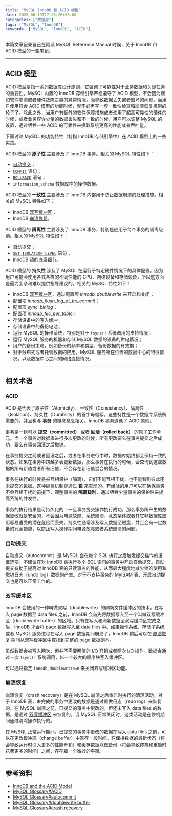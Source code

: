 ```yaml
---
title: "MySQL InnoDB 和 ACID 模型"
date: 2020-06-19T17:26:26+08:00
categories: ["数据库"]
tags: ["MySQL", "InnoDB"]
keywords: ["MySQL", "InnoDB", "ACID"]
---
```


本篇文章记录自己在阅读 MySQL Reference Manual 时候，关于 InnoDB 和 ACID 模型的一些笔记。<!--more-->

---

## ACID 模型

ACID 模型是指一系列数据库设计原则，它强调了可靠性对于业务数据和关键任务的重要性。MySQL 内置的 InnoDB 存储引擎严格遵守了 ACID 模型，不会因为诸如软件崩溃或者硬件故障之类的异常情况，而导致数据丢失或者毁坏的问题。当用户使用符合 ACID 模型的功能时候，就不必再写一套一致性检查和崩溃恢复机制的轮子了。除此之外，当用户有额外的软件保障措施或者使用了超高可靠性的硬件的时候，或者业务容许少量的数据丢失和不一致的时候，用户可以调整 MySQL 的设置，通过牺牲一些 ACID 的可靠性来换取系统更高的性能或者吞吐量。

下面讨论 MySQL 的功能特性（特指 InnoDB 存储引擎中）在 ACID 模型上的一些实践。

ACID 模型的 **原子性** 主要涉及了 InnoDB 事务。相关的 MySQL 特性如下：

- [自动提交](#自动提交)；
- [`COMMIT`](https://dev.mysql.com/doc/refman/8.0/en/commit.html) 语句；
- [`ROLLBACK`](https://dev.mysql.com/doc/refman/8.0/en/commit.html) 语句；
- `information_schema` 数据库中的操作数据。

ACID 模型的 **一致性** 主要涉及了 InnoDB 内部用于防止数据崩溃的处理措施。相关的 MySQL 特性如下：

- InnoDB [双写缓冲区](#双写缓冲区)；
- InnoDB [崩溃恢复](#崩溃恢复)。

ACID 模型的 **隔离性** 主要涉及了 InnoDB 事务，特别是应用于每个事务的隔离级别。相关的 MySQL 特性如下：

- [自动提交](#自动提交)；
- [`SET ISOLATION LEVEL`](https://dev.mysql.com/doc/refman/8.0/en/set-transaction.html) 语句；
- InnoDB 锁的底层细节。

ACID 模型的 **持久性** 涉及了 MySQL 在运行于特定硬件情况下的具体配置。因为用户可能会使用各式各样的不同性能的 CPU、网络设备和存储设备，所以这方面是最为复杂和难以提供指导建议的。相关的 MySQL 特性如下：

- InnoDB [双写缓冲区](#双写缓冲区)，通过配置项 _innodb_doublewrite_ 来开启和关闭；
- 配置项 _innodb_flush_log_at_trx_commit_；
- 配置项 _sync_binlog_；
- 配置项 _innodb_file_per_table_；
- 存储设备中的写入缓冲；
- 存储设备中的备份电池；
- 运行 MySQL 的操作系统，特别是对于 `fsync()` 系统调用的支持情况；
- 运行 MySQL 服务的机器和存储 MySQL 数据的设备的供电情况；
- 用户的备份策略，例如备份的频率和类型、备份数据的有效期；
- 对于分布式或者托管数据的应用，MySQL 服务所在位置的数据中心的特征情况，以及数据中心之间的网络连接情况。

---

## 相关术语

### ACID

ACID 是代表了原子性（Atomicity）、一致性（Consistency）、隔离性（Isolation）、持久性（Durability）的首字母缩写。这些特性是一个数据库系统所需要的，并且也与 **事务** 的概念息息相关。InnoDB 事务遵循了 ACID 原则。

事务是一组可以 **提交（committed）** 或者 **回滚（rolled back）** 的原子工作单元。当一个事务对数据库进行多次更改的时候，所有更改要么在事务提交之后成功，要么在事务回滚之后撤销。

在事务提交之前或者回滚之后，或者在事务进行中时，数据库始终都会保持一致的状态。如果在事务中跨越多表更新数据，那么事务在执行的时候，会查询到这些数据的所有新值或者所有旧值，不会存在新旧值混合的情况。

事务在执行的时候是被互相保护（隔离），它们不能互相干扰，也不能看到彼此还未提交的数据。这种隔离机制是通过 **锁** 来实现的。有经验的用户可以在确保事务不会互相干扰的前提下，调整事务的 **隔离级别**，通过牺牲少量事务的保护性来提高系统的并发性。

事务的执行结果是可持久化的：一旦事务提交操作执行成功，那么事务所产生的数据更改就是安全的，不会因为电源故障、系统崩溃、竞态条件或者其它非数据库应用容易遭受的潜在危险而丢失。持久性通常涉及写入数据至磁盘，并且会有一定数量的冗余措施，以防止写入操作期间电源故障或者系统崩溃的问题。

### 自动提交

自动提交（autocommit）是 MySQL 会在每个 SQL 执行之后触发提交操作的设置选项。不建议在对 InnoDB 表执行多个 SQL 语句的事务中开启自动提交。自动提交有助于提高对 InnoDB 表的只读事务的性能，从而最大程度地减少锁的使用和撤销日志（undo log）数据的产生。对于不支持事务的 MyISAM 表，开启自动提交也是可以正常工作的。

### 双写缓冲区

InnoDB 会使用的一种叫做双写（doublewrite）的刷新文件缓冲区的技术。在写入 page 数据至 data files 之前，InnoDB 会首先将数据写入至一个叫做双写缓冲区（doublewrite buffer）的区域。只有在写入和刷新数据至双写缓冲区完成之后，InnoDB 才会将 page 数据写入至 data files 中。如果操作系统、存储子系统或者 MySQL 服务进程在写入 page 数据期间崩溃了，InnoDB 稍后可以在 [崩溃恢复](#崩溃恢复) 期间从双写缓冲区中查找到完整的 page 数据副本。

虽然数据会被写入两次，但并不需要两倍的 I/O 开销或者两次 I/O 操作。数据会通过一次 `fsync()` 系统调用，以一个较大的顺序块写入缓冲区。

可以通过指定 `innodb_doublewrite=0` 来关闭双写缓冲区功能。

### 崩溃恢复

崩溃恢复（crash recovery）是在 MySQL 崩溃之后重启时执行的清理活动。对于 InnoDB 表，未完成的事务中更改的数据是通过重做日志（redo log）来恢复的。在 MySQL 崩溃之前，已提交的事务中更改的，但还未写入 data files 的数据，是通过 [双写缓冲区](#双写缓冲区) 来恢复的。当 MySQL 正常关闭时，这类活动是在停机期间通过清除操作执行的。

在 MySQL 正常运行期间，已提交的事务中更改的数据在写入 data files 之前，可以在更改缓冲区（change buffer）中暂存一段时间。在保持数据的最新状态（将会导致运行时引入更多的性能开销）和缓存数据以做备份（将会导致停机和重启时花费更多的时间）之间，存在着一个微妙的平衡。

---

## 参考资料

- [InnoDB and the ACID Model](https://dev.mysql.com/doc/refman/8.0/en/mysql-acid.html)
- [MySQL Glossary#ACID](https://dev.mysql.com/doc/refman/8.0/en/glossary.html#glos_acid)
- [MySQL Glossary#autocommit](https://dev.mysql.com/doc/refman/8.0/en/glossary.html#glos_autocommit)
- [MySQL Glossary#doublewrite buffer](https://dev.mysql.com/doc/refman/8.0/en/glossary.html#glos_doublewrite_buffer)
- [MySQL Glossary#crash recovery](https://dev.mysql.com/doc/refman/8.0/en/glossary.html#glos_crash_recovery)
